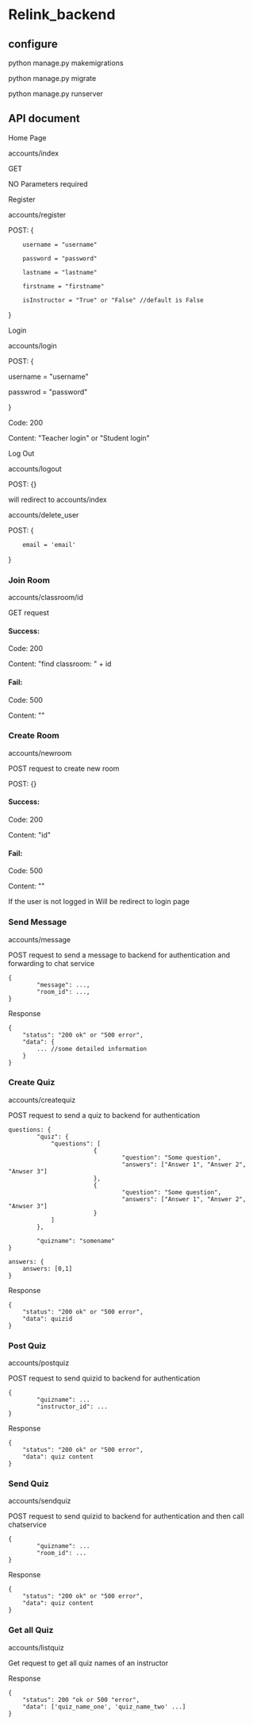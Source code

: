 # Relink_backend

## configure

python manage.py makemigrations

python manage.py migrate

python manage.py runserver

## API document

Home Page

accounts/index

GET

NO Parameters required



Register

accounts/register

POST: {

        username = "username"
        
        password = "password"
        
        lastname = "lastname"
        
        firstname = "firstname"
        
        isInstructor = "True" or "False" //default is False
        
}


Login

accounts/login

POST: {

   username = "username"
   
   passwrod = "password"
   
}

Code: 200

Content: "Teacher login" or "Student login"


Log Out

accounts/logout

POST: {}

will redirect to accounts/index



accounts/delete_user

POST: {

        email = 'email'

}



### Join Room

accounts/classroom/id

GET request

#### Success:

Code:  200

Content: "find classroom: " + id

#### Fail:

Code: 500

Content: ""



### Create Room

accounts/newroom

POST request to create new room

POST: {}

#### Success:

Code:  200

Content: "id"

#### Fail:

Code: 500

Content: ""

If the user is not logged in
Will be redirect to login page


### Send Message

accounts/message

POST request to send a message to backend for authentication and forwarding to chat service

```
{
        "message": ...,
        "room_id": ...,
}

```
Response
```
{
    "status": "200 ok" or "500 error",
    "data": {
        ... //some detailed information
    }
}
```

### Create Quiz

accounts/createquiz

POST request to send a quiz to backend for authentication

```
questions: {
        "quiz": {
	        "questions": [
                        {
                                "question": "Some question",
                                "answers": ["Answer 1", "Answer 2", "Anwser 3"]
                        },
                        {
                                "question": "Some question",
                                "answers": ["Answer 1", "Answer 2", "Anwser 3"]
                        }
	        ]
        },

        "quizname": "somename"
}

answers: {
	answers: [0,1]
}

```

Response
```
{
    "status": "200 ok" or "500 error",
    "data": quizid
}
```

### Post Quiz

accounts/postquiz

POST request to send quizid to backend for authentication

```
{
        "quizname": ...
        "instructor_id": ...
}
```

Response
```
{
    "status": "200 ok" or "500 error",
    "data": quiz content
}
```


### Send Quiz

accounts/sendquiz

POST request to send quizid to backend for authentication and then call chatservice

```
{
        "quizname": ...
        "room_id": ...
}
```

Response
```
{
    "status": "200 ok" or "500 error",
    "data": quiz content
}
```


### Get all Quiz

accounts/listquiz

Get request to get all quiz names of an instructor

Response
```
{
	"status": 200 "ok or 500 "error",
	"data": ['quiz_name_one', 'quiz_name_two' ...]
}
```
